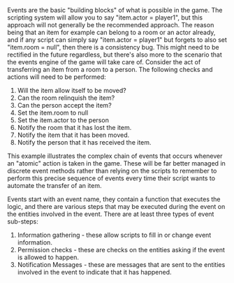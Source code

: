 Events are the basic "building blocks" of what is possible in the game. The scripting system will allow you to say "item.actor = player1", but this approach will not generally be the recommended approach. The reason being that an item for example can belong to a room or an actor already, and if any script can simply say "item.actor = player1" but forgets to also set "item.room = null", then there is a consistency bug. This might need to be rectified in the future regardless, but there's also more to the scenario that the events engine of the game will take care of. Consider the act of transferring an item from a room to a person. The following checks and actions will need to be performed:

1. Will the item allow itself to be moved?
2. Can the room relinquish the item?
3. Can the person accept the item?
4. Set the item.room to null
5. Set the item.actor to the person
6. Notify the room that it has lost the item.
7. Notify the item that it has been moved.
8. Notify the person that it has received the item.

This example illustrates the complex chain of events that occurs whenever an "atomic" action is taken in the game. These will be far better managed in discrete event methods rather than relying on the scripts to remember to perform this precise sequence of events every time their script wants to automate the transfer of an item. 

Events start with an event name, they contain a function that executes the logic, and there are various steps that may be executed during the event on the entities involved in the event. There are at least three types of event sub-steps: 

1. Information gathering - these allow scripts to fill in or change event information. 
2. Permission checks - these are checks on the entities asking if the event is allowed to happen.
3. Notification Messages - these are messages that are sent to the entities involved in the event to indicate that it has happened. 